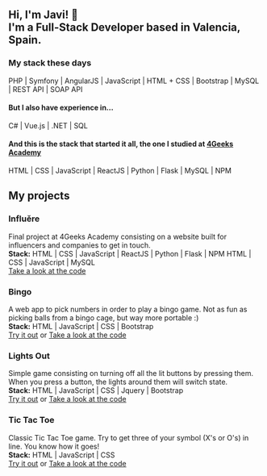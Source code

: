 ## Hi, I'm Javi! 👋<br> I'm a Full-Stack Developer based in Valencia, Spain.

### My stack these days
PHP |  Symfony | AngularJS | JavaScript | HTML + CSS | Bootstrap | MySQL | REST API | SOAP API 

#### But I also have experience in...
C# | Vue.js | .NET | SQL

#### And this is the stack that started it all, the one I studied at [4Geeks Academy](4geeks.com)
HTML | CSS | JavaScript | ReactJS | Python | Flask | MySQL | NPM

## My projects

### Influěre
Final project at 4Geeks Academy consisting on a website built for influencers and companies to get in touch.<br>
**Stack:** HTML | CSS | JavaScript | ReactJS | Python | Flask | NPM  HTML | CSS | JavaScript | MySQL<br>
[Take a look at the code](https://github.com/jaygosling/influere)

### Bingo
A web app to pick numbers in order to play a bingo game. Not as fun as picking balls from a bingo cage, but way more portable :)<br>
**Stack:** HTML | JavaScript | CSS | Bootstrap<br>
[Try it out](https://jaygosling.github.io/bingo/) or [Take a look at the code](https://github.com/jaygosling/bingo/)

### Lights Out
Simple game consisting on turning off all the lit buttons by pressing them. When you press a button, the lights around them will switch state.<br>
**Stack:** HTML | JavaScript | CSS | Jquery | Bootstrap<br>
[Try it out](https://jaygosling.github.io/lightsout/) or [Take a look at the code](https://github.com/jaygosling/lights-out/)

### Tic Tac Toe
Classic Tic Tac Toe game. Try to get three of your symbol (X's or O's) in line. You know how it goes!<br>
**Stack:** HTML | JavaScript | CSS<br>
[Try it out](https://jaygosling.github.io/tictactoe/) or [Take a look at the code](https://github.com/jaygosling/tic-tac-toe/)
